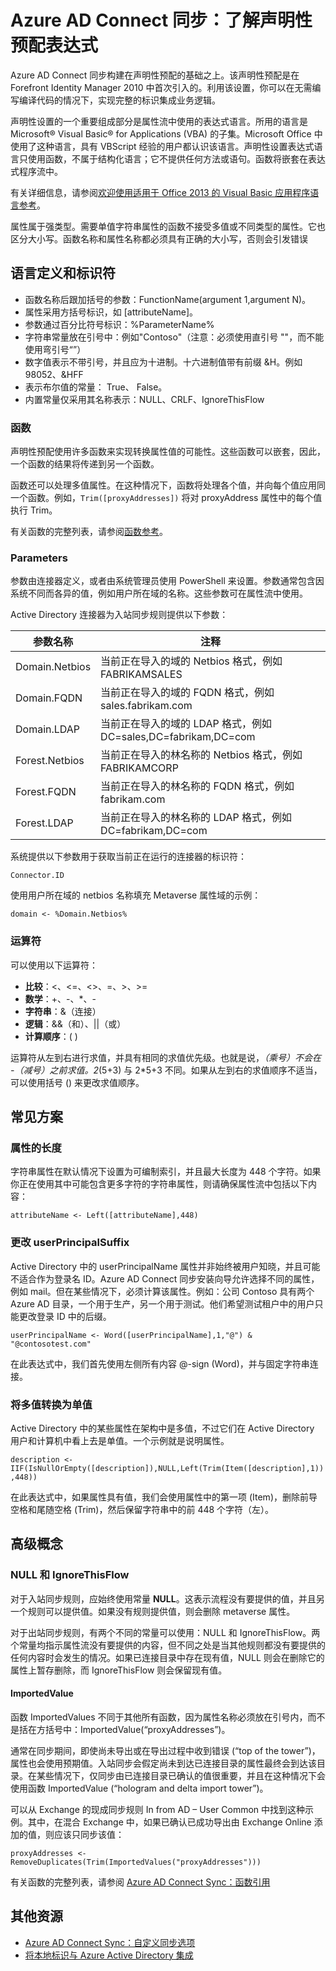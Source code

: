 <properties
	pageTitle="Azure AD Connect Sync：了解声明性设置表达式"
	description="说明声明性设置表达式"
	services="active-directory"
	documentationCenter=""
	authors="markusvi"
	manager="swadhwa"
	editor=""/>

<tags
	ms.service="active-directory"
	ms.date="11/10/2015"
	wacn.date=""/>


# Azure AD Connect 同步：了解声明性预配表达式

Azure AD Connect 同步构建在声明性预配的基础之上。该声明性预配是在 Forefront Identity Manager 2010 中首次引入的。利用该设置，你可以在无需编写编译代码的情况下，实现完整的标识集成业务逻辑。

声明性设置的一个重要组成部分是属性流中使用的表达式语言。所用的语言是 Microsoft® Visual Basic® for Applications (VBA) 的子集。Microsoft Office 中使用了这种语言，具有 VBScript 经验的用户都认识该语言。声明性设置表达式语言只使用函数，不属于结构化语言；它不提供任何方法或语句。函数将嵌套在表达式程序流中。

有关详细信息，请参阅[欢迎使用适用于 Office 2013 的 Visual Basic 应用程序语言参考](https://msdn.microsoft.com/library/gg264383.aspx)。

属性属于强类型。需要单值字符串属性的函数不接受多值或不同类型的属性。它也区分大小写。函数名称和属性名称都必须具有正确的大小写，否则会引发错误

## 语言定义和标识符

- 函数名称后跟加括号的参数：FunctionName(argument 1,argument N)。
- 属性采用方括号标识，如 [attributeName]。
- 参数通过百分比符号标识：%ParameterName%
- 字符串常量放在引号中：例如"Contoso"（注意：必须使用直引号 ""，而不能使用弯引号“”）
- 数字值表示不带引号，并且应为十进制。十六进制值带有前缀 &H。例如98052、&HFF
- 表示布尔值的常量： True、 False。
- 内置常量仅采用其名称表示：NULL、CRLF、IgnoreThisFlow

### 函数
声明性预配使用许多函数来实现转换属性值的可能性。这些函数可以嵌套，因此，一个函数的结果将传递到另一个函数。

函数还可以处理多值属性。在这种情况下，函数将处理各个值，并向每个值应用同一个函数。例如，`Trim([proxyAddresses])` 将对 proxyAddress 属性中的每个值执行 Trim。

有关函数的完整列表，请参阅[函数参考](active-directory-aadconnectsync-functions-reference.md)。

### Parameters

参数由连接器定义，或者由系统管理员使用 PowerShell 来设置。参数通常包含因系统不同而各异的值，例如用户所在域的名称。这些参数可在属性流中使用。

Active Directory 连接器为入站同步规则提供以下参数：

| 参数名称 | 注释 |
| --- | --- |
| Domain.Netbios | 当前正在导入的域的 Netbios 格式，例如 FABRIKAMSALES |
| Domain.FQDN | 当前正在导入的域的 FQDN 格式，例如 sales.fabrikam.com |
| Domain.LDAP | 当前正在导入的域的 LDAP 格式，例如 DC=sales,DC=fabrikam,DC=com |
| Forest.Netbios | 当前正在导入的林名称的 Netbios 格式，例如 FABRIKAMCORP |
| Forest.FQDN | 当前正在导入的林名称的 FQDN 格式，例如 fabrikam.com |
| Forest.LDAP | 当前正在导入的林名称的 LDAP 格式，例如 DC=fabrikam,DC=com |

系统提供以下参数用于获取当前正在运行的连接器的标识符：

`Connector.ID`

使用用户所在域的 netbios 名称填充 Metaverse 属性域的示例：

`domain <- %Domain.Netbios%`

### 运算符

可以使用以下运算符：

- **比较**：<、<=、<>、=、>、>=
- **数学**：+、-、*、-
- **字符串**：&（连接）
- **逻辑**：&&（和）、||（或）
- **计算顺序**：( )

运算符从左到右进行求值，并具有相同的求值优先级。也就是说，*（乘号）不会在 -（减号）之前求值。2*(5+3) 与 2*5+3 不同。如果从左到右的求值顺序不适当，可以使用括号 () 来更改求值顺序。

## 常见方案

### 属性的长度

字符串属性在默认情况下设置为可编制索引，并且最大长度为 448 个字符。如果你正在使用其中可能包含更多字符的字符串属性，则请确保属性流中包括以下内容：

`attributeName <- Left([attributeName],448)`

### 更改 userPrincipalSuffix

Active Directory 中的 userPrincipalName 属性并非始终被用户知晓，并且可能不适合作为登录名 ID。Azure AD Connect 同步安装向导允许选择不同的属性，例如 mail。但在某些情况下，必须计算该属性。例如：公司 Contoso 具有两个 Azure AD 目录，一个用于生产，另一个用于测试。他们希望测试租户中的用户只能更改登录 ID 中的后缀。

`userPrincipalName <- Word([userPrincipalName],1,"@") & "@contosotest.com"`

在此表达式中，我们首先使用左侧所有内容 @-sign (Word)，并与固定字符串连接。

### 将多值转换为单值

Active Directory 中的某些属性在架构中是多值，不过它们在 Active Directory 用户和计算机中看上去是单值。一个示例就是说明属性。

`description <- IIF(IsNullOrEmpty([description]),NULL,Left(Trim(Item([description],1)),448))`

在此表达式中，如果属性具有值，我们会使用属性中的第一项 (Item)，删除前导空格和尾随空格 (Trim)，然后保留字符串中的前 448 个字符（左）。

## 高级概念

### NULL 和 IgnoreThisFlow

对于入站同步规则，应始终使用常量 **NULL**。这表示流程没有要提供的值，并且另一个规则可以提供值。如果没有规则提供值，则会删除 metaverse 属性。

对于出站同步规则，有两个不同的常量可以使用：NULL 和 IgnoreThisFlow。两个常量均指示属性流没有要提供的内容，但不同之处是当其他规则都没有要提供的任何内容时会发生的情况。如果已连接目录中存在现有值，NULL 则会在删除它的属性上暂存删除，而 IgnoreThisFlow 则会保留现有值。



#### ImportedValue

函数 ImportedValues 不同于其他所有函数，因为属性名称必须放在引号内，而不是括在方括号中：ImportedValue(“proxyAddresses”)。

通常在同步期间，即使尚未导出或在导出过程中收到错误 (“top of the tower”)，属性也会使用预期值。入站同步会假定尚未到达已连接目录的属性最终会到达该目录。在某些情况下，仅同步由已连接目录已确认的值很重要，并且在这种情况下会使用函数 ImportedValue (“hologram and delta import tower”)。

可以从 Exchange 的现成同步规则 In from AD – User Common 中找到这种示例。其中，在混合 Exchange 中，如果已确认已成功导出由 Exchange Online 添加的值，则应该只同步该值：

`proxyAddresses <- RemoveDuplicates(Trim(ImportedValues("proxyAddresses")))`

有关函数的完整列表，请参阅 [Azure AD Connect Sync：函数引用](/documentation/articles/active-directory-aadconnectsync-functions-reference)


## 其他资源

* [Azure AD Connect Sync：自定义同步选项](/documentation/articles/active-directory-aadconnectsync-whatis)
* [将本地标识与 Azure Active Directory 集成](/documentation/articles/active-directory-aadconnect)
 
<!--Image references-->

<!---HONumber=Mooncake_0215_2016-->